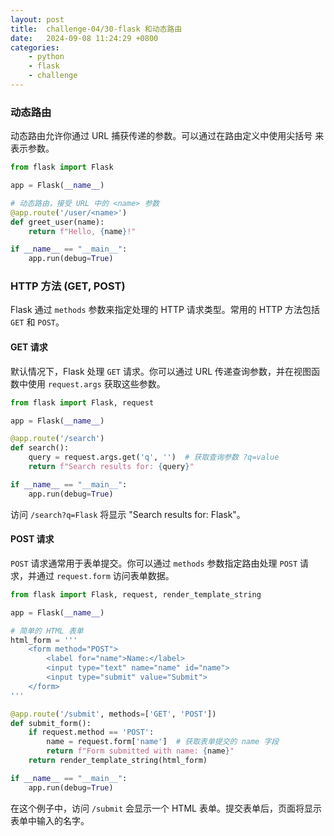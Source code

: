 ```yaml
---
layout: post
title:  challenge-04/30-flask 和动态路由
date:   2024-09-08 11:24:29 +0800
categories: 
    - python 
    - flask
    - challenge
---
```


### 动态路由

动态路由允许你通过 URL 捕获传递的参数。可以通过在路由定义中使用尖括号 <parameter> 来表示参数。

```py
from flask import Flask

app = Flask(__name__)

# 动态路由，接受 URL 中的 <name> 参数
@app.route('/user/<name>')
def greet_user(name):
    return f"Hello, {name}!"

if __name__ == "__main__":
    app.run(debug=True)
```

### HTTP 方法 (GET, POST)

Flask 通过 `methods` 参数来指定处理的 HTTP 请求类型。常用的 HTTP 方法包括 `GET` 和 `POST`。

#### **GET 请求**
默认情况下，Flask 处理 `GET` 请求。你可以通过 URL 传递查询参数，并在视图函数中使用 `request.args` 获取这些参数。

```python
from flask import Flask, request

app = Flask(__name__)

@app.route('/search')
def search():
    query = request.args.get('q', '')  # 获取查询参数 ?q=value
    return f"Search results for: {query}"

if __name__ == "__main__":
    app.run(debug=True)
```

访问 `/search?q=Flask` 将显示 "Search results for: Flask"。

#### **POST 请求**
`POST` 请求通常用于表单提交。你可以通过 `methods` 参数指定路由处理 `POST` 请求，并通过 `request.form` 访问表单数据。

```python
from flask import Flask, request, render_template_string

app = Flask(__name__)

# 简单的 HTML 表单
html_form = '''
    <form method="POST">
        <label for="name">Name:</label>
        <input type="text" name="name" id="name">
        <input type="submit" value="Submit">
    </form>
'''

@app.route('/submit', methods=['GET', 'POST'])
def submit_form():
    if request.method == 'POST':
        name = request.form['name']  # 获取表单提交的 name 字段
        return f"Form submitted with name: {name}"
    return render_template_string(html_form)

if __name__ == "__main__":
    app.run(debug=True)
```

在这个例子中，访问 `/submit` 会显示一个 HTML 表单。提交表单后，页面将显示表单中输入的名字。
